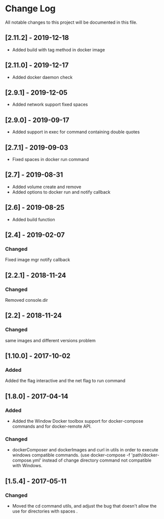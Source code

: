 # Change Log
All notable changes to this project will be documented in this file.

## [2.11.2] - 2019-12-18   
- Added build with tag method in docker image   

## [2.11.0] - 2019-12-17
- Added docker daemon check

## [2.9.1] - 2019-12-05
- Added network support fixed spaces
## [2.9.0] - 2019-09-17  
- Added support in exec for command containing double quotes

## [2.7.1] - 2019-09-03
 - Fixed spaces in docker run command
## [2.7] - 2019-08-31
- Added volume create and remove  
- Added options to docker run and notify callback
## [2.6] - 2019-08-25
- Added build function
## [2.4] - 2019-02-07
### Changed
Fixed image mgr notify callback 

## [2.2.1] - 2018-11-24
### Changed
Removed console.dir
## [2.2] - 2018-11-24
### Changed
   same images and different versions  problem 
## [1.10.0] - 2017-10-02
### Added
  Added the flag interactive and the net flag to run command
## [1.8.0] - 2017-04-14 
### Added   
  - Added the Window Docker toolbox support for docker-compose commands and for docker-remote API. 
### Changed  
  - dockerComposer and dockerImages and curl in utils in order to execute windows compatible commands. (use docker-compose -f 'path/docker-compose.yml' instead of change directory command not compatible with Windows.    

## [1.5.4] - 2017-05-11
### Changed
  - Moved the cd command  utils, and adjust the bug that doesn't allow the use for directories with spaces .
